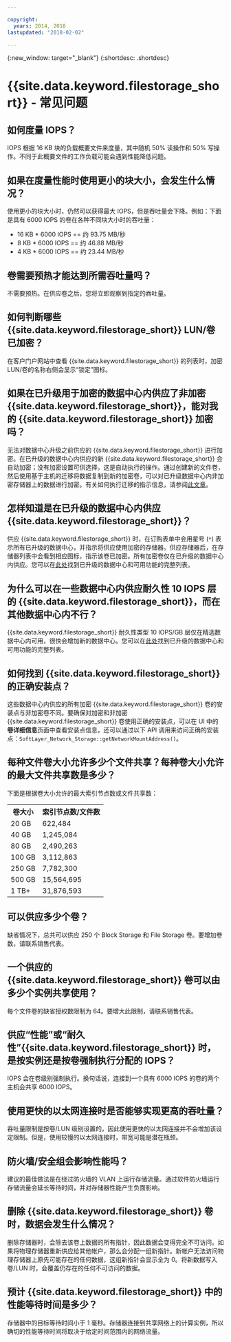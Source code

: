 ```yaml
---

copyright:
  years: 2014, 2018
lastupdated: "2018-02-02"

---
```

{:new_window: target="_blank"}
{:shortdesc: .shortdesc}

# {{site.data.keyword.filestorage_short}} - 常见问题

## 如何度量 IOPS？

IOPS 根据 16 KB 块的负载概要文件来度量，其中随机 50% 读操作和 50% 写操作。不同于此概要文件的工作负载可能会遇到性能降低问题。

## 如果在度量性能时使用更小的块大小，会发生什么情况？

使用更小的块大小时，仍然可以获得最大 IOPS，但是吞吐量会下降。例如：下面是具有 6000 IOPS 的卷在各种不同块大小时的吞吐量：

- 16 KB * 6000 IOPS == 约 93.75 MB/秒
- 8 KB * 6000 IOPS == 约 46.88 MB/秒
- 4 KB * 6000 IOPS == 约 23.44 MB/秒


## 卷需要预热才能达到所需吞吐量吗？

不需要预热。在供应卷之后，您将立即观察到指定的吞吐量。

## 如何判断哪些 {{site.data.keyword.filestorage_short}} LUN/卷已加密？

在客户门户网站中查看 {{site.data.keyword.filestorage_short}} 的列表时，加密 LUN/卷的名称右侧会显示“锁定”图标。

## 如果在已升级用于加密的数据中心内供应了非加密 {{site.data.keyword.filestorage_short}}，能对我的 {{site.data.keyword.filestorage_short}} 加密吗？

无法对数据中心升级之前供应的 {{site.data.keyword.filestorage_short}} 进行加密。在已升级的数据中心内供应的新 {{site.data.keyword.filestorage_short}} 会自动加密；没有加密设置可供选择，这是自动执行的操作。通过创建新的文件卷，然后使用基于主机的迁移将数据复制到新的加密卷，可以对已升级数据中心内非加密存储器上的数据进行加密。有关如何执行迁移的指示信息，请参阅[此文章](/docs/infrastructure/FileStorage/migrate-file-storage-encrypted-file-storage.html)。

## 怎样知道是在已升级的数据中心内供应 {{site.data.keyword.filestorage_short}}？

供应 {{site.data.keyword.filestorage_short}} 时，在订购表单中会用星号 (`*`) 表示所有已升级的数据中心，并指示将供应使用加密的存储器。供应存储器后，在存储器列表中会看到相应图标，指示该卷已加密。所有加密卷仅在已升级的数据中心内供应。您可以在[此处](/docs//infrastructure/BlockStorage/new-ibm-block-and-file-storage-location-and-features.html)找到已升级的数据中心和可用功能的完整列表。

## 为什么可以在一些数据中心内供应耐久性 10 IOPS 层的 {{site.data.keyword.filestorage_short}}，而在其他数据中心内不行？

{{site.data.keyword.filestorage_short}} 耐久性类型 10 IOPS/GB 层仅在精选数据中心内可用，很快会增加新的数据中心。您可以在[此处](/docs//infrastructure/BlockStorage/new-ibm-block-and-file-storage-location-and-features.html)找到已升级的数据中心和可用功能的完整列表。

## 如何找到 {{site.data.keyword.filestorage_short}} 的正确安装点？

这些数据中心内供应的所有加密 {{site.data.keyword.filestorage_short}} 卷的安装点与非加密卷不同。要确保对加密和非加密 {{site.data.keyword.filestorage_short}} 卷使用正确的安装点，可以在 UI 中的**卷详细信息**页面中查看安装点信息，还可以通过以下 API 调用来访问正确的安装点：`SoftLayer_Network_Storage::getNetworkMountAddress()`。

## 每种文件卷大小允许多少个文件共享？每种卷大小允许的最大文件共享数是多少？
下面是根据卷大小允许的最大索引节点数或文件共享数：

<table>
        <tbody>
          <tr>
            <th>卷大小</th>
            <th>索引节点数/文件数</th>
          </tr>
          <tr>
            <td>20 GB</td>
            <td>622,484</td>
          </tr>
          <tr>
            <td>40 GB</td>
            <td>1,245,084</td>
          </tr>          
          <tr>
            <td>80 GB</td>
            <td>2,490,263</td>
          </tr>          
          <tr>
            <td>100 GB</td>
            <td>3,112,863</td>
          </tr>          
          <tr>
            <td>250 GB</td>
            <td>7,782,300</td>
          </tr>          
          <tr>
            <td>500 GB</td>
            <td>15,564,695</td>
          </tr>
          <tr>
            <td>1 TB+</td>
            <td>31,876,593</td>
          </tr>
        </tbody>
</table>

## 可以供应多少个卷？

缺省情况下，总共可以供应 250 个 Block Storage 和 File Storage 卷。要增加卷数，请联系销售代表。

## 一个供应的 {{site.data.keyword.filestorage_short}} 卷可以由多少个实例共享使用？

每个文件卷的缺省授权数限制为 64。要增大此限制，请联系销售代表。

## 供应“性能”或“耐久性”{{site.data.keyword.filestorage_short}} 时，是按实例还是按卷强制执行分配的 IOPS？

IOPS 会在卷级别强制执行。换句话说，连接到一个具有 6000 IOPS 的卷的两个主机会共享 6000 IOPS。

## 使用更快的以太网连接时是否能够实现更高的吞吐量？

吞吐量限制是按卷/LUN 级别设置的，因此使用更快的以太网连接并不会增加该设定限制。但是，使用较慢的以太网连接时，带宽可能是潜在瓶颈。

## 防火墙/安全组会影响性能吗？

建议的最佳做法是在绕过防火墙的 VLAN 上运行存储流量。通过软件防火墙运行存储流量会延长等待时间，并对存储器性能产生负面影响。

## 删除 {{site.data.keyword.filestorage_short}} 卷时，数据会发生什么情况？

删除存储器时，会除去该卷上数据的所有指针，因此数据会变得完全不可访问。如果将物理存储器重新供应给其他帐户，那么会分配一组新指针。新帐户无法访问物理存储器上原先可能存在的任何数据，这组新指针会显示全为 0。将新数据写入卷/LUN 时，会覆盖仍存在的任何不可访问的数据。 

## 预计 {{site.data.keyword.filestorage_short}} 中的性能等待时间是多少？   

存储器中的目标等待时间小于 1 毫秒。存储器连接到共享网络上的计算实例，所以确切的性能等待时间将取决于给定时间范围内的网络流量。

